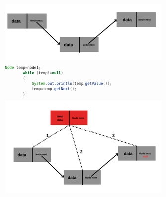 
![alt text](Ekran%20görüntüsü%202023-12-31%20121806.png)

````java
Node temp=node1;
        while (temp!=null)
        {
            System.out.println(temp.getValue());
            temp=temp.getNext();
        }

````
![](Ekran%20görüntüsü%202023-12-31%20123413.png)
